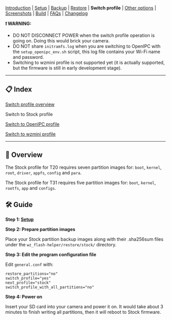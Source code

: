 
[Introduction](README.md) | [Setup](README_setup.md) | [Backup](README_backup.md) | [Restore](README_restore.md) | **Switch profile** | [Other options](README_other_options.md) | [Screenshots](README_screenshots.md) | [Build](README_build.md) | [FAQs](README_FAQs.md) | [Changelog](Changelog.md)


**❗ WARNING:**
- DO NOT DISCONNECT POWER when the switch profile operation is going on. Doing this would brick your camera.
- DO NOT share `initramfs.log` when you are switching to OpenIPC with the `setup_openipc_env.sh` script, this log file contains your Wi-Fi name and password.
- Switching to wzmini profile is not supported yet (it is actually supported, but the firmware is still in early development stage).

-----

## 📋 Index

[Switch profile overview](README_switch_profile.md)

Switch to Stock profile

[Switch to OpenIPC profile](README_switch_profile_openipc.md)

[Switch to wzmini profile](README_switch_profile_wzmini.md) 

-----

## 📄 Overview

The Stock profile for T20 requires seven partition images for: `boot`, `kernel`, `root`, `driver`, `appfs`, `config` and `para`.

The Stock profile for T31 requires five partition images for: `boot`, `kernel`, `rootfs`, `app` and `configs`.

## 🛠️ Guide

**Step 1: [Setup](README_setup.md)**

**Step 2: Prepare partition images**

Place your Stock partition backup images along with their .sha256sum files under the `wz_flash-helper/restore/stock/` directory.

**Step 3: Edit the program configuration file**

Edit `general.conf` with:
```
restore_partitions="no"
switch_profile="yes"
next_profile="stock"
switch_profile_with_all_partitions="no"
```

**Step 4: Power on**

Insert your SD card into your camera and power it on. It would take about 3 minutes to finish writing all partitions, then it will reboot to Stock firmware.
